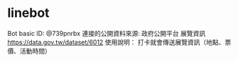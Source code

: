 # linebot
Bot basic ID:
@739pnrbx
連接的公開資料來源:
政府公開平台 展覽資訊
https://data.gov.tw/dataset/6012
使⽤說明：
打卡就會傳送展覽資訊（地點、票價、活動時間）

